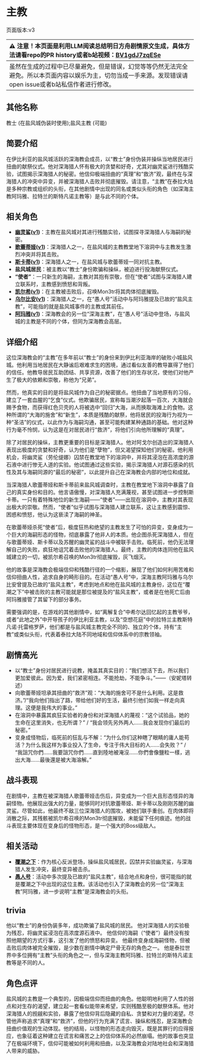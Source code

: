 # 主教
页面版本:v3
 

| :warning: 注意！本页面是利用LLM阅读总结明日方舟剧情原文生成，具体方法请看repo的PR history或者b站视频：[BV1gdJ7zqESe](https://www.bilibili.com/video/BV1gdJ7zqESe/)         |
|:----------------------------|
| 虽然在生成的过程中已尽量避免，但是错误，幻觉等等仍然无法完全避免。所以本页面内容以娱乐为主，切勿当成一手来源。发现错误请open issue或者b站私信作者进行修改。|



## 其他名称
教士 (在盐风城伪装时使用);盐风主教 (可能)
## 简要介绍
在伊比利亚的盐风城活跃的深海教会成员，以“教士”身份伪装并操纵当地居民进行扭曲的献祭仪式。他对深海猎人怀有极大的贪婪和好奇，尤其对幽灵鲨进行残酷实验，试图揭示深海猎人的秘密。他信仰极端扭曲的“真理”和“救济”观，最终在与深海猎人的冲突中异变，并被深海猎人击败并彻底摧毁。请注意，“主教”在泰拉大陆是多种宗教或组织的头衔，在其他剧情中出现的同名或类似头衔的角色（如深海主教阿玛雅、拉特兰的斯特凡诺主教等）是与此不同的个体。
## 相关角色
-   **[幽灵鲨](char_143_ghost.md)([v1](../chars/char_143_ghost.md))**：主教在盐风城对其进行残酷实验，试图探寻深海猎人与海嗣的秘密。
-   **[歌蕾蒂娅](char_474_glady.md)([v1](../chars/char_474_glady.md))**：深海猎人之一，在盐风城的主教教堂地下溶洞中与主教发生激烈冲突并将其击败。
-   **[斯卡蒂](char_263_skadi.md)([v1](../chars/char_263_skadi.md))**：深海猎人之一，在盐风城与歌蕾蒂娅一同对抗主教。
-   **盐风城居民**：被主教以“教士”身份欺骗和操纵，被迫进行投海献祭仪式。
-   **“使者”**：一只新生的海嗣，主教对其抱有崇敬，但在“使者”试图与深海猎人建立联系时，主教感到愤怒和背叛。
-   **[凯尔希](char_003_kalts.md)([v1](../chars/char_003_kalts.md))**：在主教被击败后，召唤Mon3tr将其肉体彻底摧毁。
-   **[乌尔比安](char_4145_ulpia.md)([v1](../chars/char_4145_ulpia.md))**：深海猎人之一，在“愚人号”活动中与阿玛雅提及已故的“盐风主教”，可能指的就是盐风城事件的主教或其前任。
-   **[阿玛雅](extended_char_a_ma_ya.md)([v1](../chars/extended_char_a_ma_ya.md))**：深海教会的另一位“深海主教”，在“愚人号”活动中登场，与盐风城的主教是不同的个体，但同为深海教会高层。
## 详细介绍
这位深海教会的“主教”在多年前以“教士”的身份来到伊比利亚海岸的破败小城盐风城。他利用当地居民在大静谧后艰难求生的困境，通过看似友善的教导赢得了他们的信任。他教导居民互助团结、共享资源，改善了他们的生存状况，使他们对他产生了极大的依赖和崇敬，称他为“兄弟”。

然而，他真实的目的是将盐风城作为自己的秘密据点。他扭曲了当地原有的习俗，建立了一套血腥的“乞食”仪式。他欺骗居民，宣称每当潮汐起落一百次，大海就会赐予食物，而获得红色贝壳的人将被选中“回归”大海，从而换取海滩上的食物。这种所谓的“大海的施舍”和“新生”，本质是残酷的献祭，他将居民的投海行为视为一种“圣洁”的仪式，以此作为与海嗣沟通，甚至可能构建某种通路的基础。他对这种行为毫不怜悯，认为这是在对居民进行“救济”，将他们引向他所理解的“真理”。

除了对居民的操纵，主教更重要的目标是深海猎人。他对阿戈尔创造出的深海猎人表现出极度的贪婪和好奇，认为他们是“孽物”，但又渴望探知他们的秘密。他利用机会，将幽灵鲨（劳伦缇娜）囚禁在教堂地下的溶洞中，并将其浸泡在高浓度的源石液中进行惨无人道的实验。他试图通过这些实验，揭示深海猎人对源石感染的抗性及其与海嗣同源的“最后的秘密”，以此提升自己在深海教会内部的地位和成就。

当深海猎人歌蕾蒂娅和斯卡蒂前来盐风城调查时，主教在教堂地下溶洞中暴露了自己的真实身份和目的。他言语傲慢，对深海猎人充满蔑视，甚至试图进一步控制斯卡蒂。一只有着特殊地位的新生海嗣——“使者”——出现在溶洞中，主教对其表现出极大的崇敬。然而，“使者”似乎试图与深海猎人建立联系，这让主教感到震惊、困惑和愤怒，他认为这亵渎了海嗣的神圣。

在歌蕾蒂娅杀死“使者”后，极度狂热和绝望的主教发生了可怕的异变，变身成为一个巨大的海嗣形态的怪物，彻底暴露了他非人的本质。他企图杀死深海猎人，但在与歌蕾蒂娅、斯卡蒂以及苏醒的幽灵鲨的战斗中被联手击败。临死前，他仍无法理解自己的失败，疯狂地诅咒着击败他的深海猎人。最终，主教的肉体连同他在盐风城建立的一切，被凯尔希召唤的Mon3tr彻底摧毁，灰飞烟灭。

他的故事是深海教会极端信仰和残酷行径的一个缩影，展现了他们如何利用苦难和信仰扭曲人性，追求自身的畸形目的。在活动“愚人号”中，深海主教阿玛雅与乌尔比安曾提及已故的“盐风主教”，考虑到地点和他在盐风城的主教身份，这位在“覆潮之下”中被击败的主教可能就是那位被提及的“盐风主教”，或者是在他死亡后由阿玛雅接管了其留下的部分事务。

需要强调的是，在游戏的其他剧情中，如“离解复合”中希尔达回忆起的主教爷爷，或者“此地之外”中开导孩子的伊比利亚主教，以及“空想花庭”中的拉特兰主教斯特凡诺·托雷格罗萨，他们都是与盐风城主教完全不同的、独立的个体，持有“主教”或类似头衔，代表着泰拉大陆不同地域和信仰体系中的宗教领袖。
## 剧情高光
-   以“教士”身份对居民进行说教，掩盖其真实目的：“我们想活下去，所以我们更加爱彼此。因为爱，我们紧密相连。不能抢劫，不能争斗。”——（安妮塔转述）
-   向歌蕾蒂娅坦承其扭曲的“救济”观：“大海的施舍可不是什么利用。这是救济。”/“我向他们指出了路，带给他们好的生活，最终引他们如我一样走向真理。这便是我伟大的事业。”
-   在溶洞中暴露其疯狂实验者的身份和对深海猎人的蔑视：“这个试验品，她的生命在这里消失，也无所谓？” / “我会领先另外两人......我会发现你们最后的秘密。”
-   变身成怪物后，临死前的狂乱与不解：“为什么你们这种瞎了眼睛的庸人能苟活？为什么我这样为事业投入了生命，专注于伟大目标的人......会失败？” / “我詛咒你們......我要詛咒你們......直到陸地被淹沒......你們會像鹽粒一樣，逃出大海......最後還是被大海溶解。”
## 战斗表现
在剧情中，主教在被深海猎人歌蕾蒂娅击伤后，异变成为一个巨大且形态怪异的海嗣怪物。他展现出强大的力量，能够同时对抗歌蕾蒂娅、斯卡蒂以及刚刚苏醒的幽灵鲨。尽管如此，他最终不敌三位深海猎人的围攻，被她们联手重创。在肉体即将消散之际，其残骸被凯尔希召唤的Mon3tr彻底摧毁，未能留下任何痕迹。他的战斗表现主要体现在变身后的怪物形态，是一个强大的Boss级敌人。
## 相关活动
-   **[覆潮之下](../stories/act18d3.md)**：作为核心反派登场，操纵盐风城居民，囚禁并实验幽灵鲨，与深海猎人发生冲突，最终变异被击杀。
-   **[愚人号](../stories/act17side.md)**：活动中多次提及已故的“盐风主教”，结合地点和身份，很可能指的就是覆潮之下中出现的这位主教。该活动也引入了深海教会的另一位“深海主教”阿玛雅，进一步说明“主教”是深海教会的头衔。
## trivia
他以“教士”的身份伪装多年，成功欺骗了盐风城的居民。
他对深海猎人的实验极为残忍，将幽灵鲨浸泡在高浓度源石液中。
他信仰的海嗣（“使者”）最终没有按照他期望的方式行事，这引发了他的愤怒和异变。
他最终变身成海嗣怪物，但被击败后肉体被完全摧毁，是少数在剧情中确定尸骨无存的角色之一。
他是泰拉世界中多位拥有“主教”头衔的角色之一，但与深海主教阿玛雅、拉特兰的斯特凡诺主教等是不同的人。
## 角色点评
盐风城的主教是一个典型的，因极端信仰而扭曲的角色。他聪明地利用了人性的弱点和对生存的渴望，建立起一套看似能带来希望，实则残酷至极的献祭体系。他对深海猎人的觊觎和实验，暴露了他信仰背后隐藏的自私、贪婪和对力量的渴望。尽管他声称追求“真理”和“救济”，但他的行为充满了谎言、操纵和残忍，是深海教会扭曲价值观的生动体现。他的结局，以怪物的形态走向毁灭，既是其罪行的应得报应，也象征着这种建立在谎言和痛苦之上的信仰体系的必然崩塌。他的故事也突显了在极端环境下，信仰可能被如何利用和扭曲，以及深海教会对陆地社会和深海猎人带来的威胁。